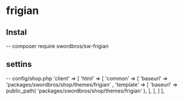 # frigian
## Instal
-- composer require swordbros/sw-frigian
## settins
-- config/shop.php
	'client' => [
		'html' => [
			'common' => [
				'baseurl' =>  'packages/swordbros/shop/themes/frigian' ,
				'template' => [
					'baseurl' => public_path( 'packages/swordbros/shop/themes/frigian' ),
				],
			],
		]
	],
